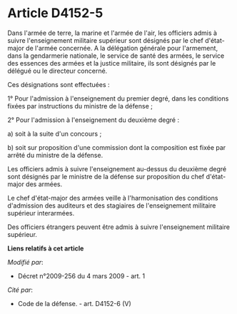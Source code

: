 # Article D4152-5

Dans l'armée de terre, la marine et l'armée de l'air, les officiers admis à suivre l'enseignement militaire supérieur sont
désignés par le chef d'état-major de l'armée concernée. A la délégation générale pour l'armement, dans la gendarmerie
nationale, le service de santé des armées, le service des essences des armées et la justice militaire, ils sont désignés par
le délégué ou le directeur concerné.

Ces désignations sont effectuées :

1° Pour l'admission à l'enseignement du premier degré, dans les conditions fixées par instructions du ministre de la
défense ;

2° Pour l'admission à l'enseignement du deuxième degré :

a) soit à la suite d'un concours ;

b) soit sur proposition d'une commission dont la composition est fixée par arrêté du ministre de la défense.

Les officiers admis à suivre l'enseignement au-dessus du deuxième degré sont désignés par le ministre de la défense sur
proposition du chef d'état-major des armées.

Le chef d'état-major des armées veille à l'harmonisation des conditions d'admission des auditeurs et des stagiaires de
l'enseignement militaire supérieur interarmées.

Des officiers étrangers peuvent être admis à suivre l'enseignement militaire supérieur.

**Liens relatifs à cet article**

_Modifié par_:

  - Décret n°2009-256 du 4 mars 2009 - art. 1

_Cité par_:

  - Code de la défense. - art. D4152-6 (V)
